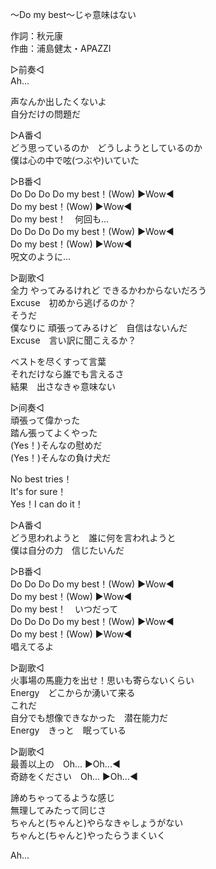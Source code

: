 ～Do my best～じゃ意味はない   
   
作詞：秋元康   
作曲：浦島健太・APAZZI   
   
▷前奏◁    
Ah...   
   
声なんか出したくないよ   
自分だけの問題だ   
   
▷A番◁    
どう思っているのか　どうしようとしているのか   
僕は心の中で呟(つぶや)いていた   
   
▷B番◁    
Do Do Do Do my best！(Wow) ▶Wow◀   
Do my best！(Wow) ▶Wow◀   
Do my best！　何回も…   
Do Do Do Do my best！(Wow) ▶Wow◀   
Do my best！(Wow) ▶Wow◀   
呪文のように…   
   
▷副歌◁    
全力 やってみるけれど できるかわからないだろう   
Excuse　初めから逃げるのか？   
そうだ    
僕なりに 頑張ってみるけど　自信はないんだ   
Excuse　言い訳に聞こえるか？   
   
ベストを尽くすって言葉   
それだけなら誰でも言えるさ   
結果　出さなきゃ意味ない   
   
▷间奏◁   
頑張って偉かった   
踏ん張ってよくやった   
(Yes！)そんなの慰めだ   
(Yes！)そんなの負け犬だ   
   
No best tries！   
It's for sure！   
Yes！I can do it！   
   
▷A番◁   
どう思われようと　誰に何を言われようと   
僕は自分の力　信じたいんだ   
   
▷B番◁   
Do Do Do Do my best！(Wow) ▶Wow◀   
Do my best！(Wow) ▶Wow◀   
Do my best！　いつだって   
Do Do Do Do my best！(Wow) ▶Wow◀   
Do my best！(Wow) ▶Wow◀   
唱えてるよ   
   
▷副歌◁   
火事場の馬鹿力を出せ！思いも寄らないくらい   
Energy　どこからか湧いて来る   
これだ   
自分でも想像できなかった　潜在能力だ   
Energy　きっと　眠っている   
   
▷副歌◁   
最善以上の　Oh... ▶Oh...◀   
奇跡をください　Oh... ▶Oh...◀   
   
諦めちゃってるような感じ   
無理してみたって同じさ   
ちゃんと(ちゃんと)やらなきゃしょうがない   
ちゃんと(ちゃんと)やったらうまくいく   
   
Ah...   
